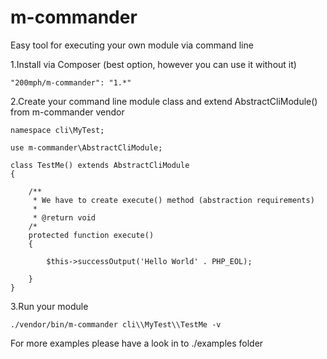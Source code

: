 # m-commander
Easy tool for executing your own module via command line

1.Install via Composer (best option, however you can use it without it)

```
"200mph/m-commander": "1.*"
```

2.Create your command line module class and extend AbstractCliModule() from m-commander vendor

```
namespace cli\MyTest;

use m-commander\AbstractCliModule;

class TestMe() extends AbstractCliModule 
{

    /**
     * We have to create execute() method (abstraction requirements)
     *
     * @return void
    /*
    protected function execute()
    {

        $this->successOutput('Hello World' . PHP_EOL);

    }
}
```

3.Run your module

```
./vendor/bin/m-commander cli\\MyTest\\TestMe -v
```

For more examples please have a look in to ./examples folder
